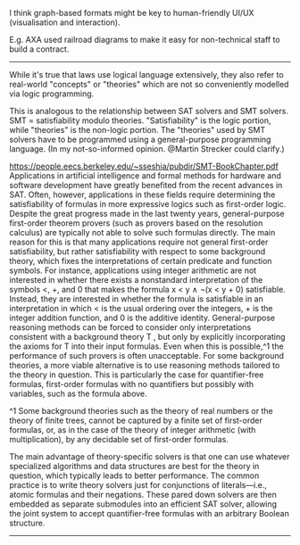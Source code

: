 
I think graph-based formats might be key to human-friendly UI/UX (visualisation and interaction).

E.g. AXA used railroad diagrams to make it easy for non-technical staff to build a contract.

---

While it's true that laws use logical language extensively, they also refer to real-world "concepts" or "theories" which are not so conveniently modelled via logic programming.

This is analogous to the relationship between SAT solvers and SMT solvers. SMT = satisfiability modulo theories. "Satisfiability" is the logic portion, while "theories" is the non-logic portion. The "theories" used by SMT solvers have to be programmed using a general-purpose programming language. (In my not-so-informed opinion. @Martin Strecker could clarify.)

https://people.eecs.berkeley.edu/~sseshia/pubdir/SMT-BookChapter.pdf
Applications in artificial intelligence and formal methods for hardware and software development have greatly benefited from the recent advances in SAT. Often, however, applications in these fields require determining the satisfiability of formulas in more expressive logics such as first-order logic. Despite the great progress made in the last twenty years, general-purpose first-order theorem provers (such as provers based on the resolution calculus) are typically not able to solve such formulas directly. The main reason for this is that many applications require not general first-order satisfiability, but rather satisfiability with respect to some background theory, which fixes the interpretations of certain predicate and function symbols. For instance, applications using integer arithmetic are not interested in whether there exists a nonstandard interpretation of the symbols <, +, and 0 that makes the formula x < y ∧ ¬(x < y + 0) satisfiable. Instead, they are interested in whether the formula is satisfiable in an interpretation in which < is the usual ordering over the integers, + is the integer addition function, and 0 is the additive identity. General-purpose reasoning methods can be forced to consider only interpretations consistent with a background theory T , but only by explicitly incorporating the axioms for T into their input formulas. Even when this is possible,^1 the performance of such provers is often unacceptable. For some background theories, a more viable alternative is to use reasoning methods tailored to the theory in question. This is particularly the case for quantifier-free formulas, first-order formulas with no quantifiers but possibly with variables, such as the formula above.

^1 Some background theories such as the theory of real numbers or the theory of finite trees, cannot be captured by a finite set of first-order formulas, or, as in the case of the theory of integer arithmetic (with multiplication), by any decidable set of first-order formulas.

The main advantage of theory-specific solvers is that one can use whatever specialized algorithms and data structures are best for the theory in question, which typically leads to better performance. The common practice is to write theory solvers just for conjunctions of literals—i.e., atomic formulas and their negations. These pared down solvers are then embedded as separate submodules into an efficient SAT solver, allowing the joint system to accept quantifier-free formulas with an arbitrary Boolean structure.

---
